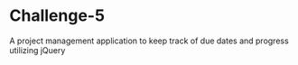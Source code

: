 # Challenge-5
A project management application to keep track of due dates and progress utilizing jQuery
